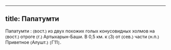 
---
title: Папатумти
---
Папатумти
: ⦅вост.⦆ из двух похожих голых конусовидных холмов на ⦅вост.⦆ отроге ⦅г.⦆ Артыхарын-Баши. В 0,5 км. к ⦅З⦆ от ⦅сев.⦆ части ⦅н.п.⦆ Приветное ⦅Алушт.⦆ ⦃Г11⦄.
